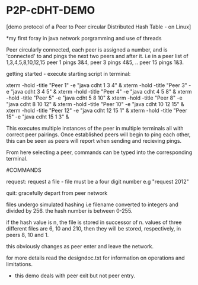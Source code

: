 # P2P-cDHT-DEMO
[demo protocol of a Peer to Peer circular Distributed Hash Table - on Linux]

*my first foray in java network porgramming and use of threads

Peer circularly connected, each peer is assigned a number, and is 'connected' to and pings the next two peers and after it.
i.e in a peer list of 1,3,4,5,8,10,12,15   peer 1 pings 3&4, peer 3 pings 4&5, .. peer 15 pings 1&3.

getting started - execute starting script in terminal:

xterm -hold -title "Peer 1" -e "java cdht 1 3 4" &
xterm -hold -title "Peer 3" -e "java cdht 3 4 5" &
xterm -hold -title "Peer 4" -e "java cdht 4 5 8" &
xterm -hold -title "Peer 5" -e "java cdht 5 8 10" &
xterm -hold -title "Peer 8" -e "java cdht 8 10 12" &
xterm -hold -title "Peer 10" -e "java cdht 10 12 15" &
xterm -hold -title "Peer 12" -e "java cdht 12 15 1" &
xterm -hold -title "Peer 15" -e "java cdht 15 1 3" &

This executes multiple instances of the peer in multiple terminals all with correct peer pairings.
Once established peers will begin to ping each other, this can be seen as peers will report when
sending and recieving pings.

From here selecting a peer, commands can be typed into the corresponding terminal.

#COMMANDS

request: request a file - file must be a four digit number e.g "request 2012"

quit: gracefully depart from peer network


files undergo simulated hashing i.e filename converted to integers and divided by 256.
the hash number is between 0-255.

if the hash value is n, the file is stored in successor of n. values of three different files are 6, 10 and 210,
then they will be stored, respectively, in peers 8, 10 and 1.

this obviously changes as peer enter and leave the network.

for more details read the designdoc.txt for information on operations and limitations.
- this demo deals with peer exit but not peer entry.
